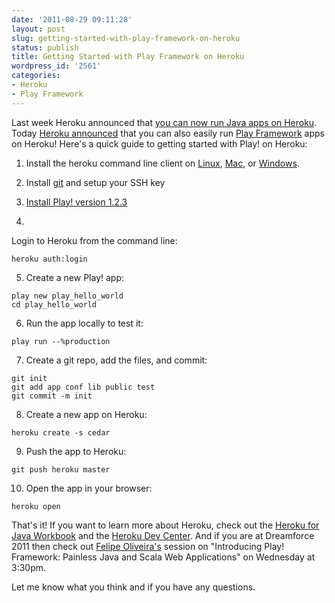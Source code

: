 ```yaml
---
date: '2011-08-29 09:11:28'
layout: post
slug: getting-started-with-play-framework-on-heroku
status: publish
title: Getting Started with Play Framework on Heroku
wordpress_id: '2561'
categories:
- Heroku
- Play Framework
---
```


Last week Heroku announced that [you can now run Java apps on Heroku](http://www.jamesward.com/2011/08/25/heroku-adds-java-support).  Today [Heroku announced](http://blog.heroku.com/archives/2011/8/29/play/) that you can also easily run [Play Framework](http://www.playframework.org) apps on Heroku!  Here's a quick guide to getting started with Play! on Heroku:




  1. Install the heroku command line client on [Linux](http://toolbelt.herokuapp.com/linux/readme), [Mac](http://toolbelt.herokuapp.com/osx/download), or [Windows](http://toolbelt.herokuapp.com/windows/download).


  2. Install [git](http://git-scm.com/) and setup your SSH key


  3. [Install Play! version 1.2.3](http://www.playframework.org/download)


  4. 
Login to Heroku from the command line:

    
    heroku auth:login





  5. Create a new Play! app:

    
    play new play_hello_world
    cd play_hello_world





  6. Run the app locally to test it:

    
    play run --%production





  7. Create a git repo, add the files, and commit:

    
    
    git init
    git add app conf lib public test
    git commit -m init
    





  8. Create a new app on Heroku:

    
    heroku create -s cedar





  9. Push the app to Heroku:

    
    git push heroku master





  10. Open the app in your browser:

    
    heroku open






That's it!  If you want to learn more about Heroku, check out the [Heroku for Java Workbook](https://github.com/heroku/java-workbook) and the [Heroku Dev Center](http://devcenter.heroku.com/).  And if you are at Dreamforce 2011 then check out [Felipe Oliveira's](http://geeks.aretotally.in/) session on "Introducing Play! Framework: Painless Java and Scala Web Applications" on Wednesday at 3:30pm.

Let me know what you think and if you have any questions.
